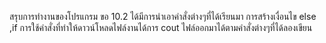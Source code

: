 สรุบการทำงานของโปรแกรม ขอ 10.2
ได้มีการนำเอาคำสั่งต่างๆที่ได้เรียนมา การสร้างเงื่อนไข else ,if การใช้คำสั่งที่ทำให้ดาวน์โหลดไฟล์งานได้การ cout ไฟล์ออกมาได้ตามคำสั่งต่างๆที่ได้ลองเขียน
